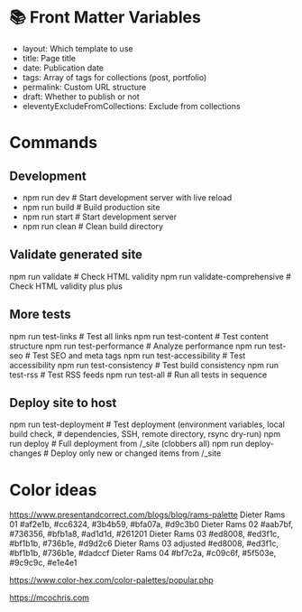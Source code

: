 # 📚 Front Matter Variables
* layout: Which template to use
* title: Page title
* date: Publication date
* tags: Array of tags for collections (post, portfolio)
* permalink: Custom URL structure
* draft: Whether to publish or not
* eleventyExcludeFromCollections: Exclude from collections

# Commands
## Development
* npm run dev                   # Start development server with live reload
* npm run build                 # Build production site
* npm run start                 # Start development server
* npm run clean                 # Clean build directory
## Validate generated site
npm run validate                # Check HTML validity
npm run validate-comprehensive  # Check HTML validity plus plus
## More tests
npm run test-links              # Test all links
npm run test-content            # Test content structure
npm run test-performance        # Analyze performance
npm run test-seo                # Test SEO and meta tags
npm run test-accessibility      # Test accessibility
npm run test-consistency        # Test build consistency
npm run test-rss                # Test RSS feeds
npm run test-all                # Run all tests in sequence
## Deploy site to host
npm run test-deployment         # Test deployment (environment variables, local build check, 
                                # dependencies, SSH, remote directory, rsync dry-run)
npm run deploy                  # Full deployment from /_site (clobbers all)
npm run deploy-changes          # Deploy only new or changed items from /_site

# Color ideas

https://www.presentandcorrect.com/blogs/blog/rams-palette
Dieter Rams 01          #af2e1b, #cc6324, #3b4b59, #bfa07a, #d9c3b0
Dieter Rams 02          #aab7bf, #736356, #bfb1a8, #ad1d1d, #261201
Dieter Rams 03          #ed8008, #ed3f1c, #bf1b1b, #736b1e, #d9d2c6
Dieter Rams 03 adjusted #ed8008, #ed3f1c, #bf1b1b, #736b1e, #dadccf
Dieter Rams 04          #bf7c2a, #c09c6f, #5f503e, #9c9c9c, #e1e4e1

https://www.color-hex.com/color-palettes/popular.php 

https://mcochris.com

